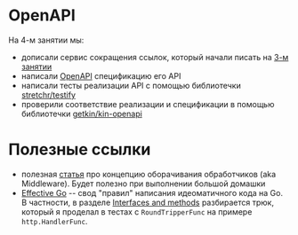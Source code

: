 # OpenAPI

На 4-м занятии мы:

- дописали сервис сокращения ссылок, который начали писать на [3-м занятии](../2-go)
- написали [OpenAPI](https://swagger.io/docs/specification/about/) спецификацию его API
- написали тесты реализации API с помощью библиотечки
[stretchr/testify](https://github.com/stretchr/testify)
- проверили соответствие реализации и спецификации в помощью библиотечки [getkin/kin-openapi](https://github.com/getkin/kin-openapi#validating-http-requestsresponses)

# Полезные ссылки

- полезная [статья](https://medium.com/@matryer/the-http-handler-wrapper-technique-in-golang-updated-bc7fbcffa702) про концепцию оборачивания обработчиков (aka Middleware). Будет полезно при выполнении большой домашки
- [Effective Go](https://golang.org/doc/effective_go) -- свод "правил" написания идеоматичного кода на Go. В частности, в разделе [Interfaces and methods](https://golang.org/doc/effective_go#interface_methods) разбирается трюк, который я проделал в тестах с `RoundTripperFunc` на примере `http.HandlerFunc`.
